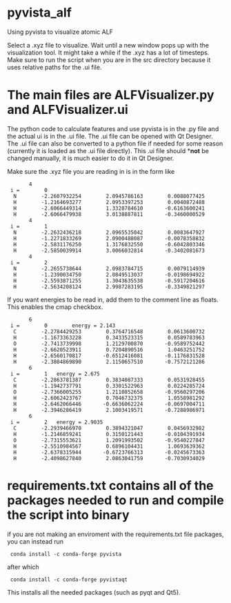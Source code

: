 # pyvista_alf
Using pyvista to visualize atomic ALF

Select a .xyz file to visualize. Wait until a new window pops up with the visualization tool. It might take a while if the .xyz has a lot of timesteps.
Make sure to run the script when you are in the src directory because it uses relative paths for the .ui file.

# The main files are ALFVisualizer.py and ALFVisualizer.ui
The python code to calculate features and use pyvista is in the .py file and the actual ui is in the .ui file. The .ui file can be opened with Qt Designer.
The .ui file can also be converted to a python file if needed for some reason (currently it is loaded as the .ui file directly). This .ui file should ***not** be
changed manually, it is much easier to do it in Qt Designer.

Make sure the .xyz file you are reading in is in the form like

```
       4
 i =        0
  N        -2.2607932254        2.0945786163        0.0088077425
  H        -1.2164693277        2.0953397253        0.0040872488
  H        -2.6066449314        1.3328784610       -0.6163600241
  H        -2.6066479938        3.0138887811       -0.3460000529
       4
 i =        1
  N        -2.2632436218        2.0965535042        0.0083647927
  H        -1.2271833269        2.0900488087       -0.0078358832
  H        -2.5831176250        1.3176832550       -0.6042803346
  H        -2.5850039914        3.0066032814       -0.3402081673
       4
 i =        2
  N        -2.2655738644        2.0983784715        0.0079114939
  H        -1.2390034750        2.0849513037       -0.0198694922
  H        -2.5593871255        1.3043635538       -0.5917204616
  H        -2.5634208124        2.9987283195       -0.3349821297
```

If you want energies to be read in, add them to the comment line as floats. This enables the cmap checkbox.

```
       6
 i =        0        energy = 2.143
  C        -2.2784429253        0.3764716548        0.0613600732
  H        -1.1673363228        0.3433523315        0.0589783963
  O        -2.7413739998        1.2129700870       -0.9589752442
  H        -2.6620523911        0.7204890516        1.0463251752
  H        -2.6560170817       -0.6512416081       -0.1176831528
  H        -2.3804869890        2.1150657510       -0.7572121286
       6
 i =        1   energy = 2.675
  C        -2.2863781387        0.3834087333        0.0531928455
  H        -1.1942737791        0.3301522963        0.0224285724
  O        -2.7366005255        1.2110852658       -0.9560297206
  H        -2.6062423767        0.7046732375        1.0558981292
  H        -2.6462066446       -0.6636062224       -0.0697004711
  H        -2.3946286419        2.1003419571       -0.7288986971
       6
 i =        2   energy = 2.9035
  C        -2.2939466970        0.3894321047        0.0456932982
  H        -1.2146859241        0.3150121443       -0.0104391934
  O        -2.7315553621        1.2091993502       -0.9540227847
  H        -2.5510984567        0.6896104431        1.0693639362
  H        -2.6378315944       -0.6723766313       -0.0245673363
  H        -2.4098627840        2.0863041759       -0.7030934029
```

# requirements.txt contains all of the packages needed to run and compile the script into binary

if you are not making an enviroment with the requirements.txt file packages, you can instead run

```
 conda install -c conda-forge pyvista 
```

after which

```
 conda install -c conda-forge pyvistaqt 
```

This installs all the needed packages (such as pyqt and Qt5).